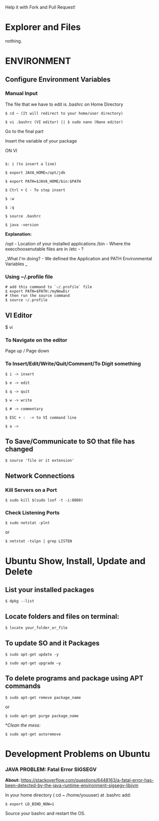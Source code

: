 Help it with Fork and Pull Request!

# Explorer and Files 
nothing.
 
# ENVIRONMENT 

## Configure Environment Variables 

### Manual Input

The file that we have to edit is .bashrc on Home Directory 
```
$ cd ~ (It will redirect to your home/user directory) 

$ vi .bashrc (VI editor) || $ sudo nano (Nano editor) 
```

Go to the final part 

Insert the variable of your package 

ON VI
```

$: i (to insert a line) 

$ export JAVA_HOME=/opt/jdk 

$ export PATH=$JAVA_HOME/bin:$PATH 

$ Ctrl + C - To stop insert 

$ :w 

$ :q 

$ source .bashrc 

$ java -version 

```

**Explanation:**

/opt - Location of your installed applications 
/bin - Where the execchoosenutable files are in 
/etc - ? 

_What I'm doing? - We defined the Application and PATH Environmental Variables _

### Using ~/.profile file
```
# add this command to `~/.profile` file
$ export PATH=$PATH:/myNewDir
# then run the source command
$ source ~/.profile
```

## VI Editor 

$ vi 

### To Navigate on the editor 
Page up / Page down 

### To Insert/Edit/Write/Quit/Comment/To Digit something 
```
$ i -> insert 

$ e -> edit 

$ q -> quit 

$ w -> write 

$ # -> commentary 

$ ESC + :  -> to VI command line 

$ a -> 
```

## To Save/Communicate to SO that file has changed 
```
$ source 'file or it extension' 
```

## Network Connections 

### Kill Servers on a Port 
```
$ sudo kill $(sudo lsof -t -i:8080) 
```

### Check Listening Ports
```
$ sudo netstat -plnt
```
or
```
$ netstat -tulpn | grep LISTEN
```
 
# Ubuntu Show, Install, Update and Delete

## List your installed packages
```
$ dpkg --list
```

## Locate folders and files on terminal:
```
$ locate your_folder_or_file
```

## To update SO and it Packages 
```
$ sudo apt-get update -y 

$ sudo apt-get upgrade –y 
```

## To delete programs and package using APT commands
```
$ sudo apt-get remove package_name
```
or
```
$ sudo apt-get purge package_name
```
**Clean the mess:*
```
$ sudo apt-get autoremove
```

 
# Development Problems on Ubuntu

### JAVA PROBLEM: Fatal Error SIGSEGV 

**About:** https://stackoverflow.com/questions/6448163/a-fatal-error-has-been-detected-by-the-java-runtime-environment-sigsegv-libjvm 
 
In your home directory ( cd ~ /home/youuser) at .bashrc add: 
```
$ export LD_BIND_NOW=1 
```

Source your bashrc and restart the OS. 

